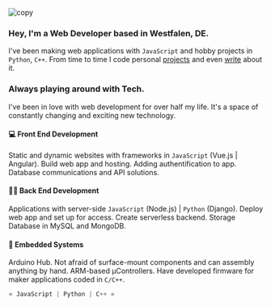 ![copy](https://i.imgur.com/m8ROyDm.jpg)
### Hey, I'm a Web Developer based in Westfalen, DE. 
I've been making web applications with `JavaScript` and hobby projects in `Python`, `C++`. From time to time I code personal [projects](/projects) and even [write](/posts) about it.

### Always playing around with Tech.
  I've been in love with web development for over half my life. It's a space of constantly changing and exciting new technology. 

#### 💻 Front End Development

Static and dynamic websites with frameworks in `JavaScript` (Vue.js | Angular). Build web app and hosting. Adding authentification to app. Database communications and API solutions.
#### 👨‍💻 Back End Development
Applications with server-side `JavaScript` (Node.js) | `Python` (Django). Deploy web app and set up for access. Create serverless backend. Storage Database in MySQL and MongoDB.

#### 🤖 Embedded Systems
Arduino Hub. Not afraid of surface-mount components and can assembly anything by hand. ARM-based µControllers. Have developed firmware for maker applications coded in `C/C++`.



```javascript
⭐️ JavaScript | Python | C++ ⭐️
```



